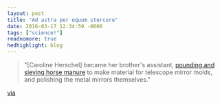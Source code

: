 ```yaml
---
layout: post
title: "Ad astra per equum stercore"
date: 2016-03-17 12:34:59 -0600
tags: ["science!"]
readnomore: true
hedhighlight: blog
---
```


<blockquote>
<p>"[Caroline Herschel] became her brother's assistant, <a href="http://www.daviddarling.info/encyclopedia/H/Herschel_Caroline.html" target="_blank">pounding and sieving horse manure</a> to make material for telescope mirror molds, and polishing the metal mirrors themselves."</p>
</blockquote>

<p><a href="http://www.goodreads.com/book/show/216123.Budget_Travel_through_Space_and_Time" target="_blank">via</a>